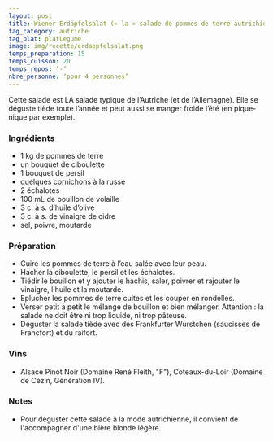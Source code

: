 ```yaml
---
layout: post
title: Wiener Erdäpfelsalat (« la » salade de pommes de terre autrichienne)
tag_category: autriche
tag_plat: platLegume
image: img/recette/erdaepfelsalat.png
temps_preparation: 15
temps_cuisson: 20
temps_repos: ‘-‘
nbre_personne: ‘pour 4 personnes’
---
```

Cette salade est LA salade typique de l’Autriche (et de l’Allemagne). Elle se déguste tiède toute l’année et peut aussi se manger froide l’été (en pique-nique par exemple).

### Ingrédients
* 1 kg de pommes de terre
* un bouquet de ciboulette
* 1 bouquet de persil
* quelques cornichons à la russe
* 2 échalotes
* 100 mL de bouillon de volaille
* 3 c. à s. d’huile d’olive
* 3 c. à s. de vinaigre de cidre
* sel, poivre, moutarde

### Préparation
* Cuire les pommes de terre à l’eau salée avec leur peau.
* Hacher la ciboulette, le persil et les échalotes.
* Tiédir le bouillon et y ajouter le hachis, saler, poivrer et rajouter le vinaigre, l’huile et la moutarde.
* Eplucher les pommes de terre cuites et les couper en rondelles.
* Verser petit à petit le mélange de bouillon et bien mélanger. Attention : la salade ne doit être ni trop liquide, ni trop pâteuse.
* Déguster la salade tiède avec des Frankfurter Wurstchen (saucisses de Francfort) et du raifort.

### Vins
* Alsace Pinot Noir (Domaine René Fleith, "F"), Coteaux-du-Loir (Domaine de Cézin, Génération IV).

### Notes
* Pour déguster cette salade à la mode autrichienne, il convient de l'accompagner d'une bière blonde légère.
